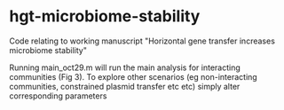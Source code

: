 # hgt-microbiome-stability
Code relating to working manuscript "Horizontal gene transfer increases microbiome stability"

Running main_oct29.m will run the main analysis for interacting communities (Fig 3). To explore other scenarios (eg non-interacting communities, constrained plasmid transfer etc etc) simply alter corresponding parameters
